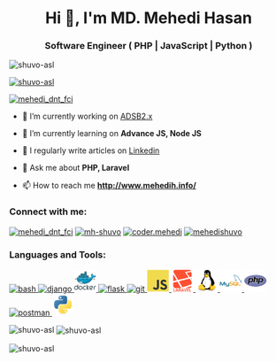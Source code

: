 <h1 align="center">Hi 👋, I'm MD. Mehedi Hasan</h1>
<h3 align="center">Software Engineer ( PHP | JavaScript | Python )</h3>

<p align="left"> <img src="https://komarev.com/ghpvc/?username=shuvo-asl&label=Profile%20views&color=0e75b6&style=flat" alt="shuvo-asl" /> </p>

<p align="left"> <a href="https://github.com/ryo-ma/github-profile-trophy"><img src="https://github-profile-trophy.vercel.app/?username=shuvo-asl" alt="shuvo-asl" /></a> </p>

<p align="left"> <a href="https://twitter.com/mehedi_dnt_fci" target="blank"><img src="https://img.shields.io/twitter/follow/mehedi_dnt_fci?logo=twitter&style=for-the-badge" alt="mehedi_dnt_fci" /></a> </p>

- 🔭 I’m currently working on [ADSB2.x](https://github.com/shuvo-asl/adsb2.x)

- 🌱 I’m currently learning on **Advance JS, Node JS**

- 📝 I regularly write articles on [Linkedin](Linkedin)

- 💬 Ask me about **PHP, Laravel**

- 📫 How to reach me **http://www.mehedih.info/**

<h3 align="left">Connect with me:</h3>
<p align="left">
<a href="https://twitter.com/mehedi_dnt_fci" target="blank"><img align="center" src="https://raw.githubusercontent.com/rahuldkjain/github-profile-readme-generator/master/src/images/icons/Social/twitter.svg" alt="mehedi_dnt_fci" height="30" width="40" /></a>
<a href="https://linkedin.com/in/mh-shuvo" target="blank"><img align="center" src="https://raw.githubusercontent.com/rahuldkjain/github-profile-readme-generator/master/src/images/icons/Social/linked-in-alt.svg" alt="mh-shuvo" height="30" width="40" /></a>
<a href="https://fb.com/coder.mehedi" target="blank"><img align="center" src="https://raw.githubusercontent.com/rahuldkjain/github-profile-readme-generator/master/src/images/icons/Social/facebook.svg" alt="coder.mehedi" height="30" width="40" /></a>
<a href="https://www.hackerrank.com/mehedishuvo" target="blank"><img align="center" src="https://raw.githubusercontent.com/rahuldkjain/github-profile-readme-generator/master/src/images/icons/Social/hackerrank.svg" alt="mehedishuvo" height="30" width="40" /></a>
</p>

<h3 align="left">Languages and Tools:</h3>
<p align="left"> <a href="https://www.gnu.org/software/bash/" target="_blank" rel="noreferrer"> <img src="https://www.vectorlogo.zone/logos/gnu_bash/gnu_bash-icon.svg" alt="bash" width="40" height="40"/> </a> <a href="https://www.djangoproject.com/" target="_blank" rel="noreferrer"> <img src="https://cdn.worldvectorlogo.com/logos/django.svg" alt="django" width="40" height="40"/> </a> <a href="https://www.docker.com/" target="_blank" rel="noreferrer"> <img src="https://raw.githubusercontent.com/devicons/devicon/master/icons/docker/docker-original-wordmark.svg" alt="docker" width="40" height="40"/> </a> <a href="https://flask.palletsprojects.com/" target="_blank" rel="noreferrer"> <img src="https://www.vectorlogo.zone/logos/pocoo_flask/pocoo_flask-icon.svg" alt="flask" width="40" height="40"/> </a> <a href="https://git-scm.com/" target="_blank" rel="noreferrer"> <img src="https://www.vectorlogo.zone/logos/git-scm/git-scm-icon.svg" alt="git" width="40" height="40"/> </a> <a href="https://developer.mozilla.org/en-US/docs/Web/JavaScript" target="_blank" rel="noreferrer"> <img src="https://raw.githubusercontent.com/devicons/devicon/master/icons/javascript/javascript-original.svg" alt="javascript" width="40" height="40"/> </a> <a href="https://laravel.com/" target="_blank" rel="noreferrer"> <img src="https://raw.githubusercontent.com/devicons/devicon/master/icons/laravel/laravel-plain-wordmark.svg" alt="laravel" width="40" height="40"/> </a> <a href="https://www.linux.org/" target="_blank" rel="noreferrer"> <img src="https://raw.githubusercontent.com/devicons/devicon/master/icons/linux/linux-original.svg" alt="linux" width="40" height="40"/> </a> <a href="https://www.mysql.com/" target="_blank" rel="noreferrer"> <img src="https://raw.githubusercontent.com/devicons/devicon/master/icons/mysql/mysql-original-wordmark.svg" alt="mysql" width="40" height="40"/> </a> <a href="https://www.php.net" target="_blank" rel="noreferrer"> <img src="https://raw.githubusercontent.com/devicons/devicon/master/icons/php/php-original.svg" alt="php" width="40" height="40"/> </a> <a href="https://postman.com" target="_blank" rel="noreferrer"> <img src="https://www.vectorlogo.zone/logos/getpostman/getpostman-icon.svg" alt="postman" width="40" height="40"/> </a> <a href="https://www.python.org" target="_blank" rel="noreferrer"> <img src="https://raw.githubusercontent.com/devicons/devicon/master/icons/python/python-original.svg" alt="python" width="40" height="40"/> </a> </p>

<p><img align="left" src="https://github-readme-stats.vercel.app/api/top-langs?username=shuvo-asl&show_icons=true&locale=en&layout=compact" alt="shuvo-asl" /></p>

<p>&nbsp;<img align="center" src="https://github-readme-stats.vercel.app/api?username=shuvo-asl&show_icons=true&locale=en" alt="shuvo-asl" /></p>

<p><img align="center" src="https://github-readme-streak-stats.herokuapp.com/?user=shuvo-asl" alt="shuvo-asl" /></p>

